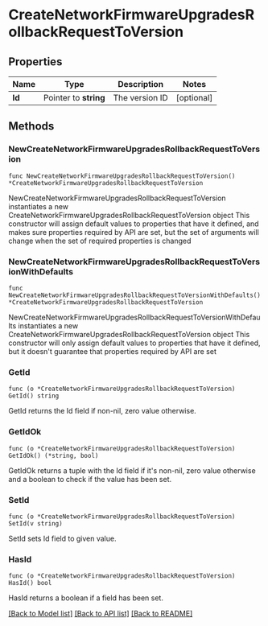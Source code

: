 # CreateNetworkFirmwareUpgradesRollbackRequestToVersion

## Properties

Name | Type | Description | Notes
------------ | ------------- | ------------- | -------------
**Id** | Pointer to **string** | The version ID | [optional] 

## Methods

### NewCreateNetworkFirmwareUpgradesRollbackRequestToVersion

`func NewCreateNetworkFirmwareUpgradesRollbackRequestToVersion() *CreateNetworkFirmwareUpgradesRollbackRequestToVersion`

NewCreateNetworkFirmwareUpgradesRollbackRequestToVersion instantiates a new CreateNetworkFirmwareUpgradesRollbackRequestToVersion object
This constructor will assign default values to properties that have it defined,
and makes sure properties required by API are set, but the set of arguments
will change when the set of required properties is changed

### NewCreateNetworkFirmwareUpgradesRollbackRequestToVersionWithDefaults

`func NewCreateNetworkFirmwareUpgradesRollbackRequestToVersionWithDefaults() *CreateNetworkFirmwareUpgradesRollbackRequestToVersion`

NewCreateNetworkFirmwareUpgradesRollbackRequestToVersionWithDefaults instantiates a new CreateNetworkFirmwareUpgradesRollbackRequestToVersion object
This constructor will only assign default values to properties that have it defined,
but it doesn't guarantee that properties required by API are set

### GetId

`func (o *CreateNetworkFirmwareUpgradesRollbackRequestToVersion) GetId() string`

GetId returns the Id field if non-nil, zero value otherwise.

### GetIdOk

`func (o *CreateNetworkFirmwareUpgradesRollbackRequestToVersion) GetIdOk() (*string, bool)`

GetIdOk returns a tuple with the Id field if it's non-nil, zero value otherwise
and a boolean to check if the value has been set.

### SetId

`func (o *CreateNetworkFirmwareUpgradesRollbackRequestToVersion) SetId(v string)`

SetId sets Id field to given value.

### HasId

`func (o *CreateNetworkFirmwareUpgradesRollbackRequestToVersion) HasId() bool`

HasId returns a boolean if a field has been set.


[[Back to Model list]](../README.md#documentation-for-models) [[Back to API list]](../README.md#documentation-for-api-endpoints) [[Back to README]](../README.md)


